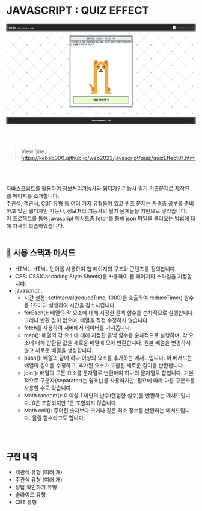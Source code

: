 # JAVASCRIPT : QUIZ EFFECT

![quiz01](https://raw.githubusercontent.com/kebab000/QuizEffect2023/main/img/quizEffect.png)

<br><br>

> View Site : https://kebab000.github.io/web2023/javascript/quiz/quizEffect01.html

<br><br>


자바스크립트를 활용하여 정보처리기능사와 웹디자인기능사 필기 기출문제로 제작된 웹 페이지를 소개합니다. <br/>
주관식, 객관식, CBT 유형 등 여러 가지 유형들이 있고 퀴즈 문제는 자격증 공부를 준비하고 있던 웹디자인 기능사, 정보처리 기능사의 필기 문제들을 기반으로 넣었습니다.<br/>
이 프로젝트를 통해 javascript 메서드중 fetch를 통해 json 파일을 불러오는 방법에 대해 자세히 학습하였습니다.
<br><br>

## 🔧 사용 스택과 메서드
- HTML: HTML 언어를 사용하여 웹 페이지의 구조와 콘텐츠를 정의합니다.
- CSS: CSS(Cascading Style Sheets)를 사용하여 웹 페이지의 스타일을 지정합니다.
- javascript :
  - 시간 설정: setInterval(reduceTime, 1000)을 호출하여 reduceTime() 함수를 1초마다 실행하여 시간을 감소시킵니다.
  - forEach(): 배열의 각 요소에 대해 지정한 콜백 함수를 순차적으로 실행합니다. 그러나 반환 값이 없으며, 배열을 직접 수정하지 않습니다.
  - fetch를 사용하여 서버에서 데이터를 가져옵니다.
  - map(): 배열의 각 요소에 대해 지정한 콜백 함수를 순차적으로 실행하며, 각 요소에 대해 반환된 값을 새로운 배열에 모아 반환합니다. 원본 배열을 변경하지 않고 새로운 배열을 생성합니다.
  - push(): 배열의 끝에 하나 이상의 요소를 추가하는 메서드입니다. 이 메서드는 배열의 길이를 수정하고, 추가된 요소가 포함된 새로운 길이를 반환합니다.
  - join(): 배열의 모든 요소를 문자열로 변환하여 하나의 문자열로 합칩니다. 기본적으로 구분자(separator)는 쉼표(,)를 사용하지만, 필요에 따라 다른 구분자를 사용할 수도 있습니다.
  - Math.random(): 0 이상 1 미만의 난수(랜덤한 실수)를 반환하는 메서드입니다. 0은 포함되지만 1은 포함되지 않습니다.
  - Math.ceil(): 주어진 숫자보다 크거나 같은 최소 정수를 반환하는 메서드입니다. 올림 함수라고도 합니다.

<br><br>

## 구현 내역

* 객관식 유형 (여러 개)
* 주관식 유형 (여러 개)
* 정답 확인하기 유형
* 슬라이드 유형
* CBT 유형

